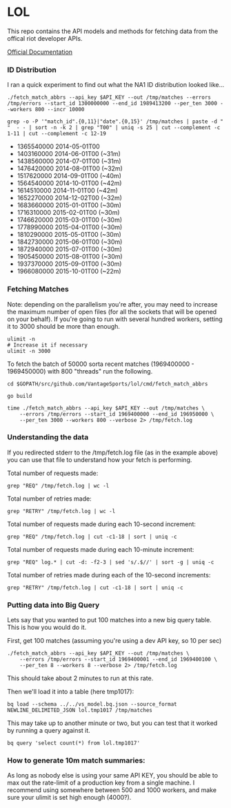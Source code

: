 # LOL

This repo contains the API models and methods for fetching data from the offical riot developer APIs. 

[Official Documentation](developer.riotgames.com)

### ID Distribution

I ran a quick experiment to find out what the NA1 ID distribution looked like...
```
./fetch_match_abbrs --api_key $API_KEY --out /tmp/matches --errors /tmp/errors --start_id 1300000000 --end_id 1989413200 --per_ten 3000 --workers 800 --incr 10000

grep -o -P '"match_id".{0,11}|"date".{0,15}' /tmp/matches | paste -d " "  - - | sort -n -k 2 | grep "T00" | uniq -s 25 | cut --complement -c 1-11 | cut --complement -c 12-19
```

* 1365540000	2014-05-01T00
* 1403160000	2014-06-01T00 (~31m)
* 1438560000	2014-07-01T00 (~31m)
* 1476420000	2014-08-01T00 (~32m)
* 1517620000	2014-09-01T00 (~40m)
* 1564540000	2014-10-01T00 (~42m)
* 1614510000	2014-11-01T00 (~42m)
* 1652270000	2014-12-02T00 (~32m)
* 1683660000	2015-01-01T00 (~30m)
* 1716310000	2015-02-01T00 (~30m)
* 1746620000	2015-03-01T00 (~30m)
* 1778990000	2015-04-01T00 (~30m)
* 1810290000	2015-05-01T00 (~30m)
* 1842730000	2015-06-01T00 (~30m)
* 1872940000	2015-07-01T00 (~30m)
* 1905450000	2015-08-01T00 (~30m)
* 1937370000	2015-09-01T00 (~30m)
* 1966080000	2015-10-01T00 (~22m)

### Fetching Matches

Note: depending on the parallelism you're after, you may need to increase the maximum number of open files (for all the sockets that will be opened on your behalf). If you're going to run with several hundred workers, setting it to 3000 should be more than enough.
```
ulimit -n
# Increase it if necessary
ulimit -n 3000
```

To fetch the batch of 50000 sorta recent matches (1969400000 - 1969450000) with 800 "threads" run the following.
```
cd $GOPATH/src/github.com/VantageSports/lol/cmd/fetch_match_abbrs

go build

time ./fetch_match_abbrs --api_key $API_KEY --out /tmp/matches \
	--errors /tmp/errors --start_id 1969400000 --end_id 196950000 \
	--per_ten 3000 --workers 800 --verbose 2> /tmp/fetch.log
```

### Understanding the data

If you redirected stderr to the /tmp/fetch.log file (as in the example above) you can use that file to understand how your fetch is performing.

Total number of requests made:
```
grep "REQ" /tmp/fetch.log | wc -l
```

Total number of retries made:
```
grep "RETRY" /tmp/fetch.log | wc -l
```

Total number of requests made during each 10-second increment:
```
grep "REQ" /tmp/fetch.log | cut -c1-18 | sort | uniq -c
```

Total number of requests made during each 10-minute increment:
```
grep "REQ" log.* | cut -d: -f2-3 | sed 's/.$//' | sort -g | uniq -c
```

Total number of retries made during each of the 10-second increments:
```
grep "RETRY" /tmp/fetch.log | cut -c1-18 | sort | uniq -c
```


### Putting data into Big Query

Lets say that you wanted to put 100 matches into a new big query table. This is how you would do it.

First, get 100 matches (assuming you're using a dev API key, so 10 per sec)

```
./fetch_match_abbrs --api_key $API_KEY --out /tmp/matches \
	--errors /tmp/errors --start_id 1969400001 --end_id 1969400100 \
	--per_ten 8 --workers 8 --verbose 2> /tmp/fetch.log
```

This should take about 2 minutes to run at this rate. 

Then we'll load it into a table (here tmp1017):

```
bq load --schema ../../vs_model.bq.json --source_format NEWLINE_DELIMITED_JSON lol.tmp1017 /tmp/matches
```

This may take up to another minute or two, but you can test that it worked by running a query against it.

```
bq query 'select count(*) from lol.tmp1017'
```

### How to generate 10m match summaries:

As long as nobody else is using your same API KEY, you should be able to max out the rate-limit of a production key from a single machine. I recommend using somewhere between 500 and 1000 workers, and make sure your ulimit is set high enough (4000?).
